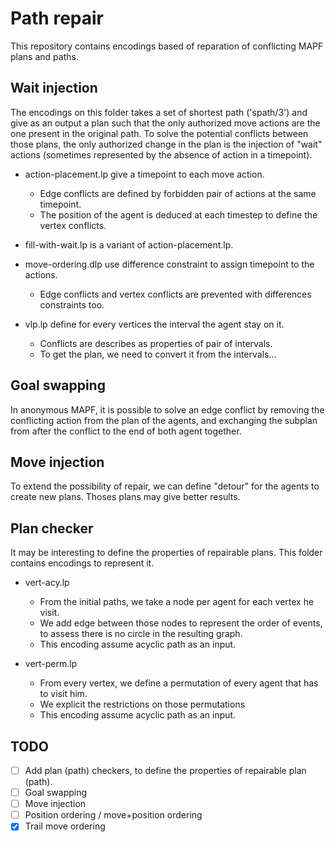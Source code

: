 # Path repair

This repository contains encodings based of reparation of conflicting MAPF plans and paths.

## Wait injection

The encodings on this folder takes a set of shortest path ('spath/3') and give as an output a plan such that the only authorized move actions are the one present in the original path.
To solve the potential conflicts between those plans, the only authorized change in the plan is the injection of "wait" actions (sometimes represented by the absence of action in a timepoint).

* action-placement.lp give a timepoint to each move action.
  - Edge conflicts are defined by forbidden pair of actions at the same timepoint.
  - The position of the agent is deduced at each timestep to define the vertex conflicts.

* fill-with-wait.lp is a variant of action-placement.lp.

* move-ordering.dlp use difference constraint to assign timepoint to the actions.
  - Edge conflicts and vertex conflicts are prevented with differences constraints too.

* vlp.lp define for every vertices the interval the agent stay on it.
  - Conflicts are describes as properties of pair of intervals.
  - To get the plan, we need to convert it from the intervals...

## Goal swapping

In anonymous MAPF, it is possible to solve an edge conflict by removing the conflicting action from the plan of the agents, and exchanging the subplan from after the conflict to the end of both agent together.

## Move injection

To extend the possibility of repair, we can define "detour" for the agents to create new plans.
Thoses plans may give better results.

## Plan checker

It may be interesting to define the properties of repairable plans.
This folder contains encodings to represent it.

* vert-acy.lp
  - From the initial paths, we take a node per agent for each vertex he visit.
  - We add edge between those nodes to represent the order of events, to assess there is no circle in the resulting graph.
  - This encoding assume acyclic path as an input.

* vert-perm.lp
  - From every vertex, we define a permutation of every agent that has to visit him.
  - We explicit the restrictions on those permutations
  - This encoding assume acyclic path as an input.

## TODO
- [ ] Add plan (path) checkers, to define the properties of repairable plan (path).
- [ ] Goal swapping
- [ ] Move injection
- [ ] Position ordering / move+position ordering
- [X] Trail move ordering
